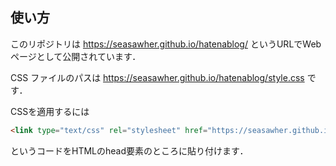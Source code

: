 ## 使い方

このリポジトリは https://seasawher.github.io/hatenablog/ というURLでWebページとして公開されています．

CSS ファイルのパスは https://seasawher.github.io/hatenablog/style.css です．

CSSを適用するには

```html
<link type="text/css" rel="stylesheet" href="https://seasawher.github.io/hatenablog/style.css">
```

というコードをHTMLのhead要素のところに貼り付けます．



